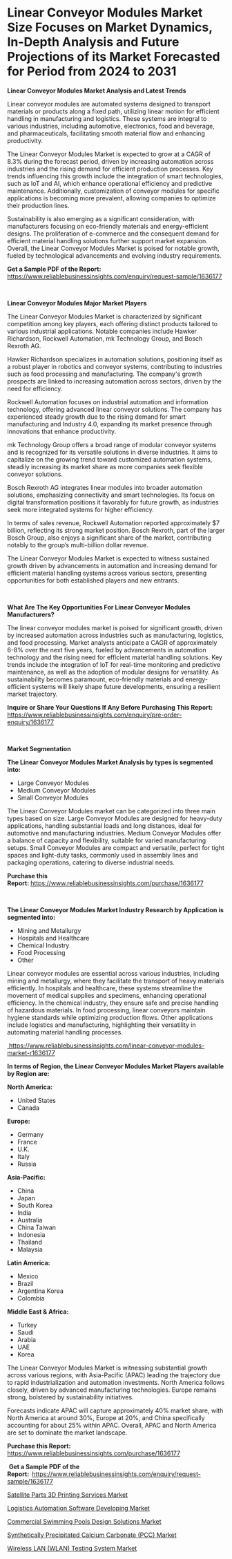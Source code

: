 <p><h1>Linear Conveyor Modules Market Size Focuses on Market Dynamics, In-Depth Analysis and Future Projections of its Market Forecasted for Period from 2024 to 2031</h1></p><p><strong>Linear Conveyor Modules Market Analysis and Latest Trends</strong></p>
<p><p>Linear conveyor modules are automated systems designed to transport materials or products along a fixed path, utilizing linear motion for efficient handling in manufacturing and logistics. These systems are integral to various industries, including automotive, electronics, food and beverage, and pharmaceuticals, facilitating smooth material flow and enhancing productivity.</p><p>The Linear Conveyor Modules Market is expected to grow at a CAGR of 8.3% during the forecast period, driven by increasing automation across industries and the rising demand for efficient production processes. Key trends influencing this growth include the integration of smart technologies, such as IoT and AI, which enhance operational efficiency and predictive maintenance. Additionally, customization of conveyor modules for specific applications is becoming more prevalent, allowing companies to optimize their production lines.</p><p>Sustainability is also emerging as a significant consideration, with manufacturers focusing on eco-friendly materials and energy-efficient designs. The proliferation of e-commerce and the consequent demand for efficient material handling solutions further support market expansion. Overall, the Linear Conveyor Modules Market is poised for notable growth, fueled by technological advancements and evolving industry requirements.</p></p>
<p><strong>Get a Sample PDF of the Report:&nbsp;</strong> <a href="https://www.reliablebusinessinsights.com/enquiry/request-sample/1636177?utm_campaign=1873&utm_medium=2&utm_source=Github&utm_content=ia&utm_term=07122024&utm_id=linear-conveyor-modules">https://www.reliablebusinessinsights.com/enquiry/request-sample/1636177</a></p>
<p>&nbsp;</p>
<p><strong>Linear Conveyor Modules Major Market Players</strong></p>
<p><p>The Linear Conveyor Modules Market is characterized by significant competition among key players, each offering distinct products tailored to various industrial applications. Notable companies include Hawker Richardson, Rockwell Automation, mk Technology Group, and Bosch Rexroth AG.</p><p>Hawker Richardson specializes in automation solutions, positioning itself as a robust player in robotics and conveyor systems, contributing to industries such as food processing and manufacturing. The company's growth prospects are linked to increasing automation across sectors, driven by the need for efficiency.</p><p>Rockwell Automation focuses on industrial automation and information technology, offering advanced linear conveyor solutions. The company has experienced steady growth due to the rising demand for smart manufacturing and Industry 4.0, expanding its market presence through innovations that enhance productivity.</p><p>mk Technology Group offers a broad range of modular conveyor systems and is recognized for its versatile solutions in diverse industries. It aims to capitalize on the growing trend toward customized automation systems, steadily increasing its market share as more companies seek flexible conveyor solutions.</p><p>Bosch Rexroth AG integrates linear modules into broader automation solutions, emphasizing connectivity and smart technologies. Its focus on digital transformation positions it favorably for future growth, as industries seek more integrated systems for higher efficiency.</p><p>In terms of sales revenue, Rockwell Automation reported approximately $7 billion, reflecting its strong market position. Bosch Rexroth, part of the larger Bosch Group, also enjoys a significant share of the market, contributing notably to the group’s multi-billion dollar revenue. </p><p>The Linear Conveyor Modules Market is expected to witness sustained growth driven by advancements in automation and increasing demand for efficient material handling systems across various sectors, presenting opportunities for both established players and new entrants.</p></p>
<p>&nbsp;</p>
<p><strong>What Are The Key Opportunities For Linear Conveyor Modules Manufacturers?</strong></p>
<p><p>The linear conveyor modules market is poised for significant growth, driven by increased automation across industries such as manufacturing, logistics, and food processing. Market analysts anticipate a CAGR of approximately 6-8% over the next five years, fueled by advancements in automation technology and the rising need for efficient material handling solutions. Key trends include the integration of IoT for real-time monitoring and predictive maintenance, as well as the adoption of modular designs for versatility. As sustainability becomes paramount, eco-friendly materials and energy-efficient systems will likely shape future developments, ensuring a resilient market trajectory.</p></p>
<p><strong>Inquire or Share Your Questions If Any Before Purchasing This Report:</strong> <a href="https://www.reliablebusinessinsights.com/enquiry/pre-order-enquiry/1636177?utm_campaign=1873&utm_medium=2&utm_source=Github&utm_content=ia&utm_term=07122024&utm_id=linear-conveyor-modules">https://www.reliablebusinessinsights.com/enquiry/pre-order-enquiry/1636177</a></p>
<p>&nbsp;</p>
<p><strong>Market Segmentation</strong></p>
<p><strong>The Linear Conveyor Modules Market Analysis by types is segmented into:</strong></p>
<p><ul><li>Large Conveyor Modules</li><li>Medium Conveyor Modules</li><li>Small Conveyor Modules</li></ul></p>
<p><p>The Linear Conveyor Modules market can be categorized into three main types based on size. Large Conveyor Modules are designed for heavy-duty applications, handling substantial loads and long distances, ideal for automotive and manufacturing industries. Medium Conveyor Modules offer a balance of capacity and flexibility, suitable for varied manufacturing setups. Small Conveyor Modules are compact and versatile, perfect for tight spaces and light-duty tasks, commonly used in assembly lines and packaging operations, catering to diverse industrial needs.</p></p>
<p><strong>Purchase this Report:&nbsp;</strong><a href="https://www.reliablebusinessinsights.com/purchase/1636177?utm_campaign=1873&utm_medium=2&utm_source=Github&utm_content=ia&utm_term=07122024&utm_id=linear-conveyor-modules">https://www.reliablebusinessinsights.com/purchase/1636177</a></p>
<p>&nbsp;</p>
<p><strong>The Linear Conveyor Modules Market Industry Research by Application is segmented into:</strong></p>
<p><ul><li>Mining and Metallurgy</li><li>Hospitals and Healthcare</li><li>Chemical Industry</li><li>Food Processing</li><li>Other</li></ul></p>
<p><p>Linear conveyor modules are essential across various industries, including mining and metallurgy, where they facilitate the transport of heavy materials efficiently. In hospitals and healthcare, these systems streamline the movement of medical supplies and specimens, enhancing operational efficiency. In the chemical industry, they ensure safe and precise handling of hazardous materials. In food processing, linear conveyors maintain hygiene standards while optimizing production flows. Other applications include logistics and manufacturing, highlighting their versatility in automating material handling processes.</p></p>
<p><a href="https://www.reliablebusinessinsights.com/linear-conveyor-modules-market-r1636177?utm_campaign=1873&utm_medium=2&utm_source=Github&utm_content=ia&utm_term=07122024&utm_id=linear-conveyor-modules">&nbsp;https://www.reliablebusinessinsights.com/linear-conveyor-modules-market-r1636177</a></p>
<p><strong>In terms of Region, the Linear Conveyor Modules Market Players available by Region are:</strong></p>
<p>
    <p> <strong> North America: </strong>
        <ul>
            <li>United States</li>
            <li>Canada</li>
        </ul>
        </p> 
    <p> <strong> Europe: </strong>
        <ul>
            <li>Germany</li>
            <li>France</li>
            <li>U.K.</li>
            <li>Italy</li>
            <li>Russia</li>
        </ul>
        </p> 
    <p> <strong> Asia-Pacific: </strong>
        <ul>
            <li>China</li>
            <li>Japan</li>
            <li>South Korea</li>
            <li>India</li>
            <li>Australia</li>
            <li>China Taiwan</li>
            <li>Indonesia</li>
            <li>Thailand</li>
            <li>Malaysia</li>
        </ul>
        </p> 
    <p> <strong> Latin America: </strong>
        <ul>
            <li>Mexico</li>
            <li>Brazil</li>
            <li>Argentina Korea</li>
            <li>Colombia</li>
        </ul>
        </p> 
    <p> <strong> Middle East & Africa: </strong>
        <ul>
            <li>Turkey</li>
            <li>Saudi</li>
            <li>Arabia</li>
            <li>UAE</li>
            <li>Korea</li>
        </ul>
    </p>
    </p>
<p><p>The Linear Conveyor Modules Market is witnessing substantial growth across various regions, with Asia-Pacific (APAC) leading the trajectory due to rapid industrialization and automation investments. North America follows closely, driven by advanced manufacturing technologies. Europe remains strong, bolstered by sustainability initiatives.</p><p>Forecasts indicate APAC will capture approximately 40% market share, with North America at around 30%, Europe at 20%, and China specifically accounting for about 25% within APAC. Overall, APAC and North America are set to dominate the market landscape.</p></p>
<p><strong>Purchase this Report: </strong><a href="https://www.reliablebusinessinsights.com/purchase/1636177?utm_campaign=1873&utm_medium=2&utm_source=Github&utm_content=ia&utm_term=07122024&utm_id=linear-conveyor-modules">https://www.reliablebusinessinsights.com/purchase/1636177</a></p>
<p>&nbsp;<strong>Get a Sample PDF of the Report:&nbsp;&nbsp;</strong><a href="https://www.reliablebusinessinsights.com/enquiry/request-sample/1636177?utm_campaign=1873&utm_medium=2&utm_source=Github&utm_content=ia&utm_term=07122024&utm_id=linear-conveyor-modules">https://www.reliablebusinessinsights.com/enquiry/request-sample/1636177</a></p>
<p><strong></strong></p>
<p><p><a href="https://issuu.com/reportprime-2/docs/satellite-parts-3d-printing-services-market-size-2?utm_campaign=1873&utm_medium=2&utm_source=Github&utm_content=ia&utm_term=07122024&utm_id=linear-conveyor-modules">Satellite Parts 3D Printing Services Market</a></p><p><a href="https://www.linkedin.com/pulse/anticipated-growth-logistics-automation-software-developing-tgzoe?utm_campaign=1873&utm_medium=2&utm_source=Github&utm_content=ia&utm_term=07122024&utm_id=linear-conveyor-modules">Logistics Automation Software Developing Market</a></p><p><a href="https://www.linkedin.com/pulse/growth-projections-commercial-swimming-pools-design-solutions-sncwe?utm_campaign=1873&utm_medium=2&utm_source=Github&utm_content=ia&utm_term=07122024&utm_id=linear-conveyor-modules">Commercial Swimming Pools Design Solutions Market</a></p><p><a href="https://issuu.com/reportprime-2/docs/synthetically-precipitated-calcium-carbonate-pcc-m?utm_campaign=1873&utm_medium=2&utm_source=Github&utm_content=ia&utm_term=07122024&utm_id=linear-conveyor-modules">Synthetically Precipitated Calcium Carbonate (PCC) Market</a></p><p><a href="https://www.linkedin.com/pulse/wireless-lan-wlan-testing-system-market-analysis-report-8gzfe?utm_campaign=1873&utm_medium=2&utm_source=Github&utm_content=ia&utm_term=07122024&utm_id=linear-conveyor-modules">Wireless LAN (WLAN) Testing System Market</a></p></p>